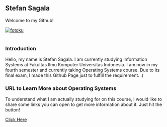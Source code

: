 ## Stefan Sagala

Welcome to my Github!

<a href="https://ibb.co/fYgmsrd"><img src="https://i.ibb.co/pv7CS4j/fotoku.jpg" alt="fotoku" border="0"></a><br /><a target='_blank' href='https://id.imgbb.com/'></a><br />

### Introduction

Hello, my name is Stefan Sagala. I am currently studying Information Systems at Fakultas Ilmu Komputer Universitas Indonesia. I am now in my fourth semester and currently taking Operating Systems course. Due to its final exam, I made this Github Page just to fulfill the requirement. :)


### URL to Learn More about Operating Systems
To understand what I am actually studying for on this course, I would like to share some links you can open to get more information about it. Just hit the button!

[Click Here](URLs/)

